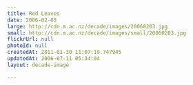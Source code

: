 ```yaml
---
title: Red Leaves
date: 2006-02-03
large: http://cdn.m.ac.nz/decade/images/20060203.jpg
small: http://cdn.m.ac.nz/decade/images/small/20060203.jpg
flickrUrl: null
photoId: null
createdAt: 2011-01-30 11:07:19.747945
updatedAt: 2006-07-11 05:34:04
layout: decade-image

---
```



